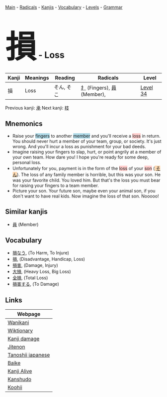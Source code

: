 <style> bigfont {font-size: 100px}</style>
[Main](../index.md) -
[Radicals](../radicals.md) -
[Kanjis](../kanjis.md) -
[Vocabulary](../vocabulary.md) -
[Levels](../levels.md) -
[Grammar](../grammar.md)
# <bigfont> 損</bigfont> - Loss 

| Kanji | Meanings | Reading | Radicals | Level |
| --- | --- | --- | --- | --- |
| 損 | Loss | そん, そこ | [扌](../radicals/扌.md) (Fingers), [員](../radicals/員.md) (Member),  | [Level 34](../levels/wk_level34.md) |

Previous kanji: [承](承.md) Next kanji: [枝](枝.md) 

## Mnemonics
 * Raise your <span style="background-color:#ADD8E6"> fingers</span> to another <span style="background-color:#ADD8E6"> member</span> and you'll receive a <span style="background-color:#ffcccb"> loss</span> in return. You should never hurt a member of your team, group, or society. It's just wrong. And you'll incur a loss as punishment for your bad deeds.
* Imagine raising your fingers to slap, hurt, or point angrily at a member of your own team. How dare you! I hope you're ready for some deep, personal loss.
* Unfortunately for you, payment is in the form of the <span style="background-color:#ffcccb"> loss</span> of your <span style="background-color:#ffcccb"> son</span> (<span style="background-color:#fed8b1"> [そん](https://jisho.org/search/そん)</span>). The loss of any family member is horrible, but this was your son. He was your favorite child. You loved him. But that's the loss you must bear for raising your fingers to a team member.
* Picture your son. Your future son, maybe even your animal son, if you don't want to have real kids. Now imagine the loss of that son. Nooooo!


## Similar kanjis
 * [員](員.md) (Member)


## Vocabulary
 * [損なう](../vocabulary/損.md), (To Harm, To Injure)
* [損](../vocabulary/損.md), (Disadvantage, Handicap, Loss)
* [損害](../vocabulary/損.md), (Damage, Injury)
* [大損](../vocabulary/損.md), (Heavy Loss, Big Loss)
* [全損](../vocabulary/損.md), (Total Loss)
* [損害する](../vocabulary/損.md), (To Damage)



## Links 

| Webpage |
| --- |
| [Wanikani          ](https://www.wanikani.com/kanji/損) |
| [Wiktionary        ](https://en.wiktionary.org/wiki/損) |
| [Kanji damage      ](http://www.kanjidamage.com/kanji/search?utf8=✓&q=損) |
| [Jitenon           ](https://jitenon.com/kanji/損) |
| [Tanoshii japanese ](https://www.tanoshiijapanese.com/dictionary/kanji.cfm?k=損) |
| [Baike             ](https://baike.baidu.com/item/損) |
| [Kanji Alive       ](https://app.kanjialive.com/損) |
| [Kanshudo          ](https://www.kanshudo.com/searchmn?q=損) |
| [Koohii            ](https://kanji.koohii.com/study/kanji/損) |
